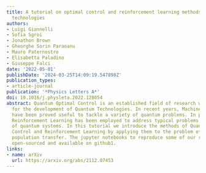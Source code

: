 ```yaml
---
title: A tutorial on optimal control and reinforcement learning methods for quantum
  technologies
authors:
- Luigi Giannelli
- Sofia Sgroi
- Jonathon Brown
- Gheorghe Sorin Paraoanu
- Mauro Paternostro
- Elisabetta Paladino
- Giuseppe Falci
date: '2022-05-01'
publishDate: '2024-03-25T14:09:19.547898Z'
publication_types:
- article-journal
publication: '*Physics Letters A*'
doi: 10.1016/j.physleta.2022.128054
abstract: Quantum Optimal Control is an established field of research which is necessary
  for the development of Quantum Technologies. In recent years, Machine Learning techniques
  have been proved useful to tackle a variety of quantum problems. In particular,
  Reinforcement Learning has been employed to address typical problems of control
  of quantum systems. In this tutorial we introduce the methods of Quantum Optimal
  Control and Reinforcement Learning by applying them to the problem of three-level
  population transfer. The jupyter notebooks to reproduce some of our results are
  open-sourced and available on github1.
links:
- name: arXiv
  url: https://arxiv.org/abs/2112.07453
---
```

